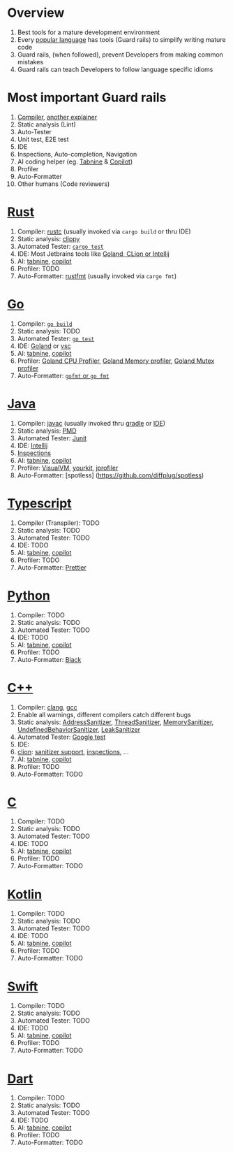 # Overview
1. Best tools for a mature development environment
1. Every [popular language](https://www.tiobe.com/tiobe-index/) has tools (Guard rails) to simplify writing mature code 
1. Guard rails, (when followed), prevent Developers from making common mistakes
1. Guard rails can teach Developers to follow language specific idioms


# Most important Guard rails
1. [Compiler](https://www.techtarget.com/whatis/definition/compiler#:~:text=A%20compiler%20is%20a%20special,as%20Java%20or%20C%2B%2B.), [another explainer](https://dev.to/arikaturika/code-compiling-explain-like-im-five-4mkj)
1. Static analysis (Lint)
1. Auto-Tester
  1. Unit test, E2E test
1. IDE
  1. Inspections, Auto-completion, Navigation 
1. AI coding helper (eg. [Tabnine](https://www.tabnine.com) & [Copilot](https://github.com/features/copilot))
1. Profiler
1. Auto-Formatter
1. Other humans (Code reviewers)


# [Rust](https://www.rust-lang.org/)
1. Compiler: [rustc](https://doc.rust-lang.org/rustc/what-is-rustc.html) (usually invoked via `cargo build` or thru IDE)
1. Static analysis: [clippy](https://github.com/rust-lang/rust-clippy)
1. Automated Tester: [`cargo test`](https://doc.rust-lang.org/cargo/commands/cargo-test.html)
1. IDE: Most Jetbrains tools like [Goland, CLion or Intellij](https://www.jetbrains.com/rust/)
1. AI: [tabnine](https://www.tabnine.com/), [copilot](https://github.com/features/copilot)
1. Profiler: TODO
1. Auto-Formatter: [rustfmt](https://github.com/rust-lang/rustfmt) (usually invoked via `cargo fmt`)


# [Go](https://go.dev/)
1. Compiler: [`go build`](https://go.dev/doc/tutorial/compile-install)
1. Static analysis: TODO
1. Automated Tester: [`go test`](https://go.dev/doc/tutorial/add-a-test)
1. IDE: [Goland](https://www.jetbrains.com/go/) or [vsc](https://code.visualstudio.com/)
1. AI: [tabnine](https://www.tabnine.com/), [copilot](https://github.com/features/copilot)
1. Profiler: [Goland CPU Profiler](https://www.jetbrains.com/help/go/cpu-profiler.html), [Goland Memory profiler](https://www.jetbrains.com/help/go/memory-profiler.html), [Goland Mutex profiler](https://www.jetbrains.com/help/go/mutex-profiler.html#InterpretingTheResults)
1. Auto-Formatter: [`gofmt` or `go fmt`](https://pkg.go.dev/cmd/gofmt)


# [Java](https://www.oracle.com/java/technologies/downloads/)
1. Compiler: [javac](https://docs.oracle.com/en/java/javase/17/docs/specs/man/javac.html) (usually invoked thru [gradle](https://gradle.org/) or [IDE](https://www.jetbrains.com/idea/))
1. Static analysis: [PMD](https://pmd.github.io/)
1. Automated Tester: [Junit](https://junit.org/junit5/)
1. IDE: [Intellij](https://www.jetbrains.com/idea/)
  1. [Inspections](https://www.jetbrains.com/help/idea/list-of-java-inspections.html)
1. AI: [tabnine](https://www.tabnine.com/), [copilot](https://github.com/features/copilot)
1. Profiler: [VisualVM](https://visualvm.github.io/download.html), [yourkit](https://www.yourkit.com/), [jprofiler](https://www.ej-technologies.com/products/jprofiler/overview.html)
1. Auto-Formatter: [spotless] (https://github.com/diffplug/spotless)


# [Typescript](https://www.typescriptlang.org/)
1. Compiler (Transpiler): TODO
1. Static analysis: TODO
1. Automated Tester: TODO 
1. IDE: TODO
1. AI: [tabnine](https://www.tabnine.com/), [copilot](https://github.com/features/copilot)
1. Profiler: TODO
1. Auto-Formatter: [Prettier](https://prettier.io/)


# [Python](https://www.python.org/)
1. Compiler: TODO
1. Static analysis: TODO
1. Automated Tester: TODO
1. IDE: TODO
1. AI: [tabnine](https://www.tabnine.com/), [copilot](https://github.com/features/copilot) 
1. Profiler: TODO
1. Auto-Formatter: [Black](https://github.com/psf/black)


# [C++](https://en.wikipedia.org/wiki/C%2B%2B)
1. Compiler: [clang](https://clang.llvm.org/), [gcc](https://gcc.gnu.org/)
  1. Enable all warnings, different compilers catch different bugs
1. Static analysis: [AddressSanitizer](https://github.com/google/sanitizers/wiki/AddressSanitizer), [ThreadSanitizer](https://github.com/google/sanitizers/wiki/ThreadSanitizerCppManual), [MemorySanitizer](https://github.com/google/sanitizers/wiki/MemorySanitizer), [UndefinedBehaviorSanitizer](https://clang.llvm.org/docs/UndefinedBehaviorSanitizer.html), [LeakSanitizer](https://clang.llvm.org/docs/LeakSanitizer.html) 
1. Automated Tester: [Google test](http://google.github.io/googletest/)
1. IDE: 
  1. [clion](https://www.jetbrains.com/clion/): [sanitizer support](https://www.jetbrains.com/help/clion/google-sanitizers.html), [inspections](https://www.jetbrains.com/help/clion/running-inspections.html), ...
1. AI: [tabnine](https://www.tabnine.com/), [copilot](https://github.com/features/copilot) 
1. Profiler: TODO
1. Auto-Formatter: TODO


# [C](https://en.wikipedia.org/wiki/C_(programming_language))
1. Compiler: TODO
1. Static analysis: TODO
1. Automated Tester: TODO
1. IDE: TODO
1. AI: [tabnine](https://www.tabnine.com/), [copilot](https://github.com/features/copilot) 
1. Profiler: TODO
1. Auto-Formatter: TODO


# [Kotlin](https://kotlinlang.org/)
1. Compiler: TODO
1. Static analysis: TODO
1. Automated Tester: TODO
1. IDE: TODO
1. AI: [tabnine](https://www.tabnine.com/), [copilot](https://github.com/features/copilot) 
1. Profiler: TODO
1. Auto-Formatter: TODO


# [Swift](https://developer.apple.com/swift/)
1. Compiler: TODO
1. Static analysis: TODO
1. Automated Tester: TODO
1. IDE: TODO
1. AI: [tabnine](https://www.tabnine.com/), [copilot](https://github.com/features/copilot) 
1. Profiler: TODO
1. Auto-Formatter: TODO


# [Dart](https://dart.dev/)
1. Compiler: TODO
1. Static analysis: TODO
1. Automated Tester: TODO
1. IDE: TODO
1. AI: [tabnine](https://www.tabnine.com/), [copilot](https://github.com/features/copilot) 
1. Profiler: TODO
1. Auto-Formatter: TODO
